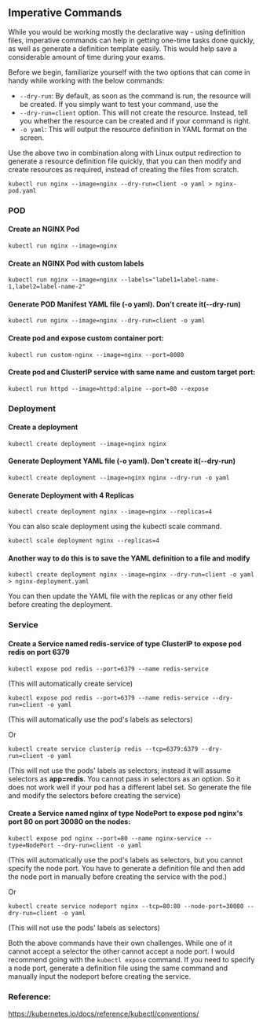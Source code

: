 ## Imperative Commands
While you would be working mostly the declarative way - using definition files, imperative commands can help in getting one-time tasks done quickly, as well as generate a definition template easily. This would help save a considerable amount of time during your exams.

Before we begin, familiarize yourself with the two options that can come in handy while working with the below commands:
- `--dry-run`: By default, as soon as the command is run, the resource will be created. If you simply want to test your command, use the 
- `--dry-run=client` option. This will not create the resource. Instead, tell you whether the resource can be created and if your command is right.
- `-o yaml`: This will output the resource definition in YAML format on the screen.

Use the above two in combination along with Linux output redirection to generate a resource definition file quickly, that you can then modify and create resources as required, instead of creating the files from scratch.
```shell
kubectl run nginx --image=nginx --dry-run=client -o yaml > nginx-pod.yaml
```
### POD
#### Create an NGINX Pod
```shell
kubectl run nginx --image=nginx
```
#### Create an NGINX Pod with custom labels
```shell
kubectl run nginx --image=nginx --labels="label1=label-name-1,label2=label-name-2"
```
#### Generate POD Manifest YAML file (-o yaml). Don't create it(--dry-run)
```shell
kubectl run nginx --image=nginx --dry-run=client -o yaml
```
#### Create pod and expose custom container port:
```shell
kubectl run custom-nginx --image=nginx --port=8080
```
#### Create pod and ClusterIP service with same name and custom target port:
```shell
kubectl run httpd --image=httpd:alpine --port=80 --expose
```
### Deployment
#### Create a deployment
```shell
kubectl create deployment --image=nginx nginx
```
#### Generate Deployment YAML file (-o yaml). Don't create it(--dry-run)
```shell
kubectl create deployment --image=nginx nginx --dry-run -o yaml
```
#### Generate Deployment with 4 Replicas
```shell 
kubectl create deployment nginx --image=nginx --replicas=4
```
You can also scale deployment using the kubectl scale command.
```shell
kubectl scale deployment nginx --replicas=4
```
#### Another way to do this is to save the YAML definition to a file and modify
```shell
kubectl create deployment nginx --image=nginx --dry-run=client -o yaml > nginx-deployment.yaml
```
You can then update the YAML file with the replicas or any other field before creating the deployment.
### Service
#### Create a Service named redis-service of type ClusterIP to expose pod redis on port 6379
```shell
kubectl expose pod redis --port=6379 --name redis-service
```
(This will automatically create service)
```shell
kubectl expose pod redis --port=6379 --name redis-service --dry-run=client -o yaml
```
(This will automatically use the pod's labels as selectors)

Or
```shell
kubectl create service clusterip redis --tcp=6379:6379 --dry-run=client -o yaml
```
 (This will not use the pods' labels as selectors; instead it will assume selectors as **app=redis**. You cannot pass in selectors as an option. So it does not work well if your pod has a different label set. So generate the file and modify the selectors before creating the service)
#### Create a Service named nginx of type NodePort to expose pod nginx's port 80 on port 30080 on the nodes:
```shell
kubectl expose pod nginx --port=80 --name nginx-service --type=NodePort --dry-run=client -o yaml
```
(This will automatically use the pod's labels as selectors, but you cannot specify the node port. You have to generate a definition file and then add the node port in manually before creating the service with the pod.)

Or
```shell
kubectl create service nodeport nginx --tcp=80:80 --node-port=30080 --dry-run=client -o yaml
```
(This will not use the pods' labels as selectors)

Both the above commands have their own challenges. While one of it cannot accept a selector the other cannot accept a node port. I would recommend going with the `kubectl expose` command. If you need to specify a node port, generate a definition file using the same command and manually input the nodeport before creating the service.
### Reference:
https://kubernetes.io/docs/reference/kubectl/conventions/
